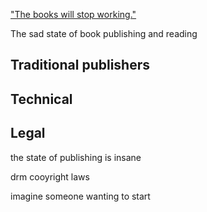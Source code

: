 ["The books will stop working."](https://news.ycombinator.com/item?id=20297331)


The sad state of book publishing and reading

## Traditional publishers

## Technical

## Legal


the state of publishing is insane

drm
cooyright laws

imagine someone wanting to start
